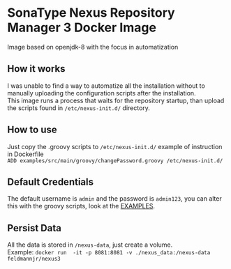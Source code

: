 # SonaType Nexus Repository Manager 3 Docker Image
Image based on openjdk-8 with the focus in automatization

## How it works
I was unable to find a way to automatize all the installation without to manually uploading the configuration scripts after the installation.  
This image runs a process that waits for the repository startup, than upload the scripts found in `/etc/nexus-init.d/` directory.

## How to use
Just copy the .groovy scripts to `/etc/nexus-init.d/` example of instruction in Dockerfile  
`ADD examples/src/main/groovy/changePassword.groovy /etc/nexus-init.d/`

## Default Credentials
The default username is `admin` and the password is `admin123`, you can alter this with the groovy scripts, look at the [EXAMPLES](examples/src/main/groovy/). 

## Persist Data
All the data is stored in `/nexus-data`, just create a volume.  
Example: `docker run  -it -p 8081:8081 -v ./nexus_data:/nexus-data feldmannjr/nexus3`
